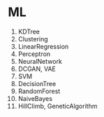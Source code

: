 # ML
1. KDTree
2. Clustering
3. LinearRegression
4. Perceptron
5. NeuralNetwork
6. DCGAN, VAE
7. SVM
8. DecisionTree
9. RandomForest
10. NaiveBayes
11. HillClimb, GeneticAlgorithm
